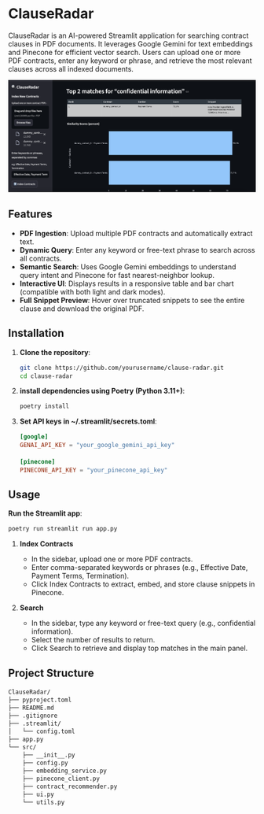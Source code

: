 # ClauseRadar

ClauseRadar is an AI-powered Streamlit application for searching contract clauses in PDF documents. It leverages Google
Gemini for text embeddings and Pinecone for efficient vector search. Users can upload one or more PDF contracts, enter
any keyword or phrase, and retrieve the most relevant clauses across all indexed documents.

![alt text](https://github.com/DevStrikerTech/ClauseRadar/blob/master/doc/provisense_demo.png?raw=true)

## Features

- **PDF Ingestion**: Upload multiple PDF contracts and automatically extract text.
- **Dynamic Query**: Enter any keyword or free-text phrase to search across all contracts.
- **Semantic Search**: Uses Google Gemini embeddings to understand query intent and Pinecone for fast nearest-neighbor
  lookup.
- **Interactive UI**: Displays results in a responsive table and bar chart (compatible with both light and dark modes).
- **Full Snippet Preview**: Hover over truncated snippets to see the entire clause and download the original PDF.

## Installation

1. **Clone the repository**:
   ```bash
   git clone https://github.com/yourusername/clause-radar.git
   cd clause-radar

2. **install dependencies using Poetry (Python 3.11+)**:
   ```bash
   poetry install
   ```
3. **Set API keys in ~/.streamlit/secrets.toml**:
   ```toml
   [google]
   GENAI_API_KEY = "your_google_gemini_api_key"
   
   [pinecone]
   PINECONE_API_KEY = "your_pinecone_api_key"
   ```

## Usage

**Run the Streamlit app**:

   ```bash
   poetry run streamlit run app.py
   ```
1. **Index Contracts**
   - In the sidebar, upload one or more PDF contracts.
   - Enter comma-separated keywords or phrases (e.g., Effective Date, Payment Terms, Termination).
   - Click Index Contracts to extract, embed, and store clause snippets in Pinecone.


2. **Search**
   - In the sidebar, type any keyword or free-text query (e.g., confidential information).
   - Select the number of results to return.
   - Click Search to retrieve and display top matches in the main panel.
   
## Project Structure
```plaintaxt
ClauseRadar/
├── pyproject.toml
├── README.md
├── .gitignore
├── .streamlit/
│   └── config.toml
├── app.py
└── src/
    ├── __init__.py
    ├── config.py
    ├── embedding_service.py
    ├── pinecone_client.py
    ├── contract_recommender.py
    ├── ui.py
    └── utils.py
```
